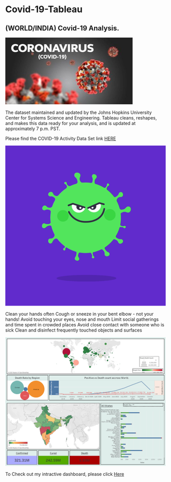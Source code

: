 # Covid-19-Tableau
## (WORLD/INDIA) Covid-19 Analysis.

![enter image description here](https://raw.githubusercontent.com/Vishweshwar-satpute/Covid-19-Tableau/main/covid-19.jpg)

The dataset maintained and updated by the Johns Hopkins University Center for Systems Science and Engineering. Tableau cleans, reshapes, and makes this data ready for your analysis, and is updated at approximately 7 p.m. PST.

Please find the COVID-19 Activity Data Set link [HERE](https://data.world/covid-19-data-resource-hub/covid-19-case-counts)

![enter image description here](https://raw.githubusercontent.com/Vishweshwar-satpute/Covid-19-Tableau/main/3b_WHO_Johnson_Banks_Bounce.gif)

Clean your hands often
Cough or sneeze in your bent elbow - not your hands!
Avoid touching your eyes, nose and mouth
Limit social gatherings and time spent in crowded places
Avoid close contact with someone who is sick
Clean and disinfect frequently touched objects and surfaces

![enter image description here](https://raw.githubusercontent.com/Vishweshwar-satpute/Covid-19-Tableau/main/first%20v.jpg)

To Check out my intractive dashboard, please click [Here](https://public.tableau.com/views/Project_twbx/Story1?:language=en&:display_count=y&:origin=viz_share_link)
